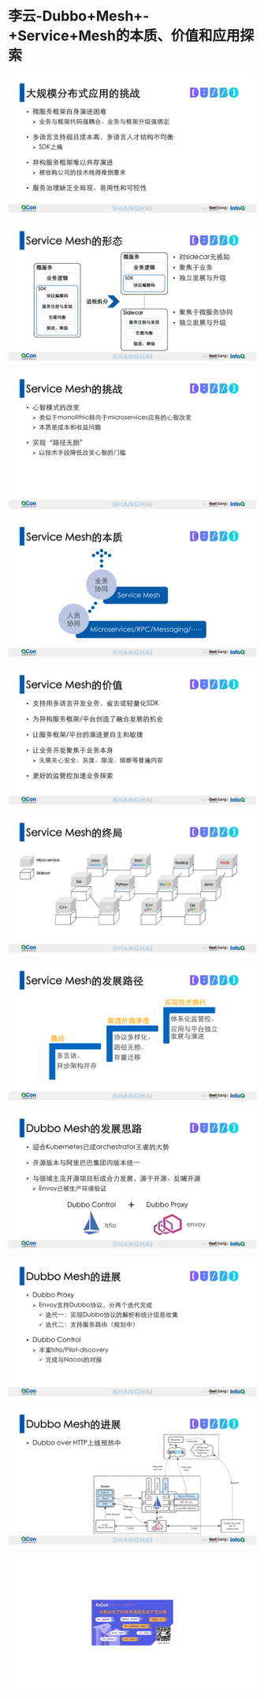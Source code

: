 # 李云-Dubbo+Mesh+-+Service+Mesh的本质、价值和应用探索

![](images\094706964xBPiYA\201905130947_4.png)

![](images\094706964xBPiYA\201905130947_5.png)

![](images\094706964xBPiYA\201905130947_6.png)

![](images\094706964xBPiYA\201905130947_7.png)

![](images\094706964xBPiYA\201905130947_8.png)

![](images\094706964xBPiYA\201905130947_9.png)

![](images\094706964xBPiYA\201905130947_10.png)

![](images\094706964xBPiYA\201905130947_11.png)

![](images\094706964xBPiYA\201905130947_12.png)

![](images\094706964xBPiYA\201905130947_13.png)

![](images\094706964xBPiYA\201905130947_14.png)

